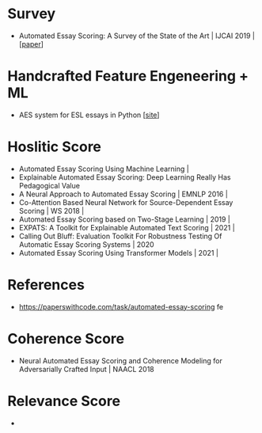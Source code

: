 # Survey
- Automated Essay Scoring: A Survey of the State of the Art | IJCAI 2019 | [[paper](https://www.ijcai.org/proceedings/2019/0879.pdf)]


# Handcrafted Feature Engeneering + ML
- AES system for ESL essays in Python [[site](https://github-dotcom.gateway.web.tr/travismoore3/aes_system)]


# Hoslitic Score
- Automated Essay Scoring Using Machine Learning | 
- Explainable Automated Essay Scoring: Deep Learning Really Has Pedagogical Value
- A Neural Approach to Automated Essay Scoring | EMNLP 2016 | 
- Co-Attention Based Neural Network for Source-Dependent Essay Scoring | WS 2018 |  
- Automated Essay Scoring based on Two-Stage Learning | 2019 | 
- EXPATS: A Toolkit for Explainable Automated Text Scoring | 2021 | 
- Calling Out Bluff: Evaluation Toolkit For Robustness Testing Of Automatic Essay Scoring Systems | 2020
- Automated Essay Scoring Using Transformer Models | 2021 | 

# References
- https://paperswithcode.com/task/automated-essay-scoring
fe


# Coherence Score
- Neural Automated Essay Scoring and Coherence Modeling for Adversarially Crafted Input | NAACL 2018


# Relevance Score
- 


